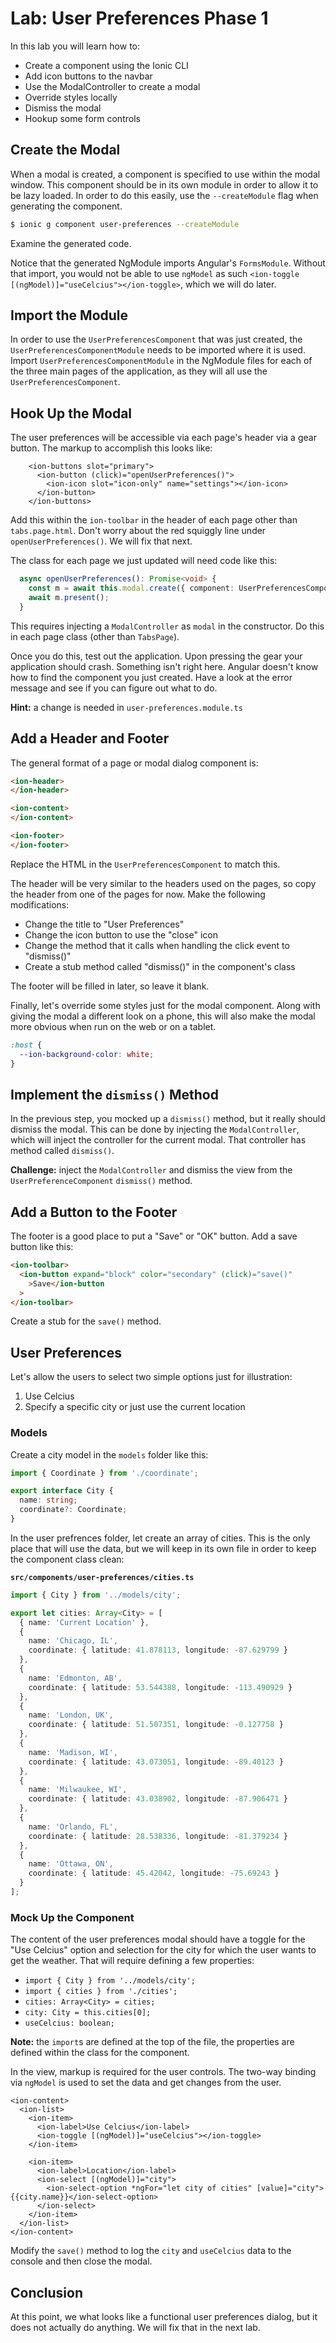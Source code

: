 # Lab: User Preferences Phase 1

In this lab you will learn how to:

- Create a component using the Ionic CLI
- Add icon buttons to the navbar
- Use the ModalController to create a modal
- Override styles locally
- Dismiss the modal
- Hookup some form controls

## Create the Modal

When a modal is created, a component is specified to use within the modal window. This component should be in its own module in order to allow it to be lazy loaded. In order to do this easily, use the `--createModule` flag when generating the component.

```bash
$ ionic g component user-preferences --createModule
```

Examine the generated code.

Notice that the generated NgModule imports Angular's `FormsModule`. Without that import, you would not be able to use `ngModel` as such `<ion-toggle [(ngModel)]="useCelcius"></ion-toggle>`, which we will do later.
## Import the Module

In order to use the `UserPreferencesComponent` that was just created, the `UserPreferencesComponentModule` needs to be imported where it is used. Import `UserPreferencesComponentModule` in the NgModule files for each of the three main pages of the application, as they will all use the `UserPreferencesComponent`.

## Hook Up the Modal

The user preferences will be accessible via each page's header via a gear button. The markup to accomplish this looks like:

```http
    <ion-buttons slot="primary">
      <ion-button (click)="openUserPreferences()">
        <ion-icon slot="icon-only" name="settings"></ion-icon>
      </ion-button>
    </ion-buttons>
```

Add this within the `ion-toolbar` in the header of each page other than `tabs.page.html`. Don't worry about the red squiggly line under `openUserPreferences()`. We will fix that next.

The class for each page we just updated will need code like this:

```TypeScript
  async openUserPreferences(): Promise<void> {
    const m = await this.modal.create({ component: UserPreferencesComponent });
    await m.present();
  }
```

This requires injecting a `ModalController` as `modal` in the constructor. Do this in each page class (other than `TabsPage`).

Once you do this, test out the application. Upon pressing the gear your application should crash. Something isn't right here. Angular doesn't know how to find the component you just created. Have a look at the error message and see if you can figure out what to do.

**Hint:** a change is needed in `user-preferences.module.ts`

## Add a Header and Footer

The general format of a page or modal dialog component is:

```HTML
<ion-header>
</ion-header>

<ion-content>
</ion-content>

<ion-footer>
</ion-footer>
```

Replace the HTML in the `UserPreferencesComponent` to match this.

The header will be very similar to the headers used on the pages, so copy the header from one of the pages for now. Make the following modifications:

- Change the title to "User Preferences"
- Change the icon button to use the "close" icon
- Change the method that it calls when handling the click event to "dismiss()"
- Create a stub method called "dismiss()" in the component's class

The footer will be filled in later, so leave it blank.

Finally, let's override some styles just for the modal component. Along with giving the modal a different look on a phone, this will also make the modal more obvious when run on the web or on a tablet.

```scss
:host {
  --ion-background-color: white;
}
```

## Implement the `dismiss()` Method

In the previous step, you mocked up a `dismiss()` method, but it really should dismiss the modal. This can be done by injecting the `ModalController`, which will inject the controller for the current modal. That controller has method called `dismiss()`.

**Challenge:** inject the `ModalController` and dismiss the view from the `UserPreferenceComponent` `dismiss()` method.

## Add a Button to the Footer

The footer is a good place to put a "Save" or "OK" button. Add a save button like this:

```html
<ion-toolbar>
  <ion-button expand="block" color="secondary" (click)="save()"
    >Save</ion-button
  >
</ion-toolbar>
```

Create a stub for the `save()` method.

## User Preferences

Let's allow the users to select two simple options just for illustration:

1. Use Celcius
1. Specify a specific city or just use the current location

### Models

Create a city model in the `models` folder like this:

```TypeScript
import { Coordinate } from './coordinate';

export interface City {
  name: string;
  coordinate?: Coordinate;
}
```

In the user prefrences folder, let create an array of cities. This is the only place that will use the data, but we will keep in its own file in order to keep the component class clean:

**`src/components/user-preferences/cities.ts`**

```TypeScript
import { City } from '../models/city';

export let cities: Array<City> = [
  { name: 'Current Location' },
  {
    name: 'Chicago, IL',
    coordinate: { latitude: 41.878113, longitude: -87.629799 }
  },
  {
    name: 'Edmonton, AB',
    coordinate: { latitude: 53.544388, longitude: -113.490929 }
  },
  {
    name: 'London, UK',
    coordinate: { latitude: 51.507351, longitude: -0.127758 }
  },
  {
    name: 'Madison, WI',
    coordinate: { latitude: 43.073051, longitude: -89.40123 }
  },
  {
    name: 'Milwaukee, WI',
    coordinate: { latitude: 43.038902, longitude: -87.906471 }
  },
  {
    name: 'Orlando, FL',
    coordinate: { latitude: 28.538336, longitude: -81.379234 }
  },
  {
    name: 'Ottawa, ON',
    coordinate: { latitude: 45.42042, longitude: -75.69243 }
  }
];
```

### Mock Up the Component

The content of the user preferences modal should have a toggle for the "Use Celcius" option and selection for the city for which the user wants to get the weather. That will require defining a few properties:

- `import { City } from '../models/city';`
- `import { cities } from './cities';`
- `cities: Array<City> = cities;`
- `city: City = this.cities[0];`
- `useCelcius: boolean;`

**Note:** the `import`s are defined at the top of the file, the properties are defined within the class for the component.

In the view, markup is required for the user controls. The two-way binding via `ngModel` is used to set the data and get changes from the user.

```http
<ion-content>
  <ion-list>
    <ion-item>
      <ion-label>Use Celcius</ion-label>
      <ion-toggle [(ngModel)]="useCelcius"></ion-toggle>
    </ion-item>

    <ion-item>
      <ion-label>Location</ion-label>
      <ion-select [(ngModel)]="city">
        <ion-select-option *ngFor="let city of cities" [value]="city">{{city.name}}</ion-select-option>
      </ion-select>
    </ion-item>
  </ion-list>
</ion-content>
```

Modify the `save()` method to log the `city` and `useCelcius` data to the console and then close the modal.

## Conclusion

At this point, we what looks like a functional user preferences dialog, but it does not actually do anything. We will fix that in the next lab.

